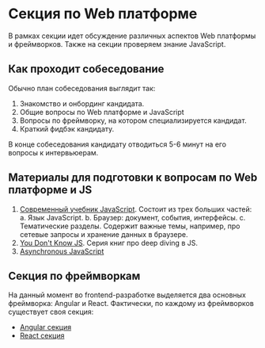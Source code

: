 # Секция по Web платформе

В рамках секции идет обсуждение различных аспектов Web платформы и фреймворков. Также на секции проверяем знание JavaScript.

## Как проходит собеседование

Обычно план собеседования выглядит так:

1. Знакомство и онбординг кандидата.
2. Общие вопросы по Web платформе и JavaScript
3. Вопросы по фреймворку, на котором специализируется кандидат.
4. Краткий фидбэк кандидату.

В конце собеседования кандидату отводиться 5-6 минут на его вопросы к интервьюерам.

## Материалы для подготовки к вопросам по Web платформе и JS

1. [Современный учебник JavaScript](https://learn.javascript.ru/). Состоит из трех больших частей:
   a. Язык JavaScript.
   b. Браузер: документ, события, интерфейсы.
   с. Тематические разделы. Содержит важные темы, например, про сетевые запросы и хранение данных в браузере.
2. [You Don't Know JS](https://github.com/getify/You-Dont-Know-JS). Серия книг про deep diving в JS.
3. [Asynchronous JavaScript](https://developer.mozilla.org/en-US/docs/Learn/JavaScript/Asynchronous)

## Секция по фреймворкам

На данный момент во frontend-разработке выделяется два основных фреймворка: Angular и React. Фактически, по каждому из фреймворков существует своя секция:

- [Angular секция](./platform-angular.md)
- [React секция](./platform-react.md)
